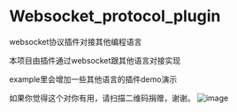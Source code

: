 # Websocket_protocol_plugin
websocket协议插件对接其他编程语言

本项目由插件通过websocket跟其他语言对接实现

example里会增加一些其他语言的插件demo演示







如果你觉得这个对你有用，请扫描二维码捐赠，谢谢。
![image](https://raw.githubusercontent.com/Saint-Theana/Websocket_protocol_plugin/master/img/Donet.png)